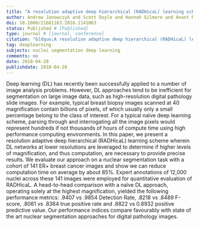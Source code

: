 ```yaml
---
title: "A resolution adaptive deep hierarchical (RADHicaL) learning scheme applied to nuclear segmentation of digital pathology images"
author: Andrew Janowczyk and Scott Doyle and Hannah Gilmore and Anant Madabhushi
doi: 10.1080/21681163.2016.1141063
status: Published # [Published]
type: journal # [journal, conference]
citation: "&ldquo;A resolution adaptive deep hierarchical (RADHicaL) learning scheme applied to nuclear segmentation of digital pathology images,&rdquo; <em>Computer Methods in Biomechanics and Biomedical Engineering: Imaging &amp; Visualization</em> (2018) <b>6</b>(3):270-276."
tag: deeplearning
subjects: nuclei segmentation deep learning
comments: no
date: 2018-04-28
publishdate: 2018-04-28
---
```


Deep learning (DL) has recently been successfully applied to a number of image
analysis problems. However, DL approaches tend to be inefficient for
segmentation on large image data, such as high-resolution digital pathology
slide images. For example, typical breast biopsy images scanned at 40
magnification contain billions of pixels, of which usually only a small
percentage belong to the class of interest. For a typical naïve deep learning
scheme, parsing through and interrogating all the image pixels would represent
hundreds if not thousands of hours of compute time using high performance
computing environments. In this paper, we present a resolution adaptive deep
hierarchical (RADHicaL) learning scheme wherein DL networks at lower resolutions
are leveraged to determine if higher levels of magnification, and thus
computation, are necessary to provide precise results. We evaluate our approach
on a nuclear segmentation task with a cohort of 141 ER+ breast cancer images and
show we can reduce computation time on average by about 85%. Expert annotations
of 12,000 nuclei across these 141 images were employed for quantitative
evaluation of RADHicaL. A head-to-head comparison with a naïve DL approach,
operating solely at the highest magnification, yielded the following performance
metrics: .9407 vs .9854 Detection Rate, .8218 vs .8489 F-score, .8061 vs .8364
true positive rate and .8822 vs 0.8932 positive predictive value. Our
performance indices compare favourably with state of the art nuclear
segmentation approaches for digital pathology images.
